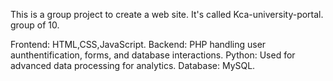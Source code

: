 This is a group project to create a web site. 
It's called Kca-university-portal.
group of 10.

Frontend: HTML,CSS,JavaScript.
Backend: PHP handling user aunthentification, forms, and database interactions. 
Python: Used for advanced data processing for analytics.
Database: MySQL.
